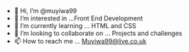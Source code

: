 - 👋 Hi, I’m @muyiwa99
- 👀 I’m interested in ...Front End Development 
- 🌱 I’m currently learning ... HTML and CSS 
- 💞️ I’m looking to collaborate on ... Projects and challenges 
- 📫 How to reach me ... Muyiwa99@live.co.uk 

<!---
muyiwa99/muyiwa99 is a ✨ special ✨ repository because its `README.md` (this file) appears on your GitHub profile.
You can click the Preview link to take a look at your changes.
--->
